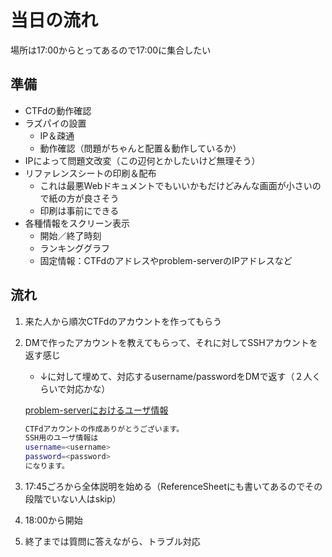 # 当日の流れ

場所は17:00からとってあるので17:00に集合したい

## 準備

- CTFdの動作確認
- ラズパイの設置
    - IP＆疎通
    - 動作確認（問題がちゃんと配置＆動作しているか）
- IPによって問題文改変（この辺何とかしたいけど無理そう）
- リファレンスシートの印刷＆配布
    - これは最悪Webドキュメントでもいいかもだけどみんな画面が小さいので紙の方が良さそう
    - 印刷は事前にできる
- 各種情報をスクリーン表示
    - 開始／終了時刻
    - ランキンググラフ
    - 固定情報：CTFdのアドレスやproblem-serverのIPアドレスなど

## 流れ

1. 来た人から順次CTFdのアカウントを作ってもらう
2. DMで作ったアカウントを教えてもらって、それに対してSSHアカウントを返す感じ
    - ↓に対して埋めて、対応するusername/passwordをDMで返す（２人くらいで対応かな）

    [problem-serverにおけるユーザ情報](./users-on-problem-server.md)

    ```bash
    CTFdアカウントの作成ありがとうございます。
    SSH用のユーザ情報は
    username=<username>
    password=<password>
    になります。
    ```

3. 17:45ごろから全体説明を始める（ReferenceSheetにも書いてあるのでその段階でいない人はskip）
4. 18:00から開始
5. 終了までは質問に答えながら、トラブル対応
